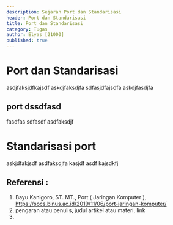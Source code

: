 ```yaml
---
description: Sejaran Port dan Standarisasi
header: Port dan Standarisasi
title: Port dan Standarisasi
category: Tugas
author: Elyas [21000]
published: true
---
```


# Port dan Standarisasi 
asdjfaksjdfkajsdf
askdjfaksdjfa
sdfasjdfajsdfa
askdjfasdjfa

## port dssdfasd 
fasdfas sdfasdf
asdfaksdjf

# Standarisasi port 
askjdfakjsdf
asdfaksdjfa
kasjdf asdf
kajsdkfj 


## Referensi : 
1. Bayu Kanigoro, ST. MT., Port ( Jaringan Komputer ), https://socs.binus.ac.id/2019/11/06/port-jaringan-komputer/
2. pengaran atau penulis, judul artikel atau materi, link
3. 
